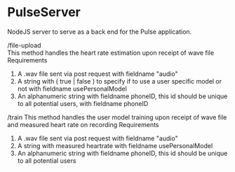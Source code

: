 # PulseServer
NodeJS server to serve as a back end for the Pulse application. 

/file-upload  
This method handles the heart rate estimation upon receipt of wave file
Requirements
1) A .wav file sent via post request with fieldname "audio"
2) A string with ( true | false ) to specify if to use a user specific model or not with fieldname usePersonalModel
3) An alphanumeric string with fieldname phoneID, this id should be unique to all potential users, with fieldname phoneID

/train
This method handles the user model training upon receipt of wave file and measured heart rate on recording 
Requirements
1) A .wav file sent via post request with fieldname "audio"
2) A string with measured heartrate with fieldname usePersonalModel
3) An alphanumeric string with fieldname phoneID, this id should be unique to all potential users
